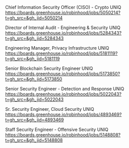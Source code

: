 Chief Information Security Officer (CISO) - Crypto UNIQ https://boards.greenhouse.io/robinhood/jobs/5050214?t=gh_src=&gh_jid=5050214

Director of Internal Audit - Engineering & Security UNIQ https://boards.greenhouse.io/robinhood/jobs/5284343?t=gh_src=&gh_jid=5284343

Engineering Manager, Privacy Infrastructure UNIQ https://boards.greenhouse.io/robinhood/jobs/5181119?t=gh_src=&gh_jid=5181119

Senior Blockchain Security Engineer UNIQ https://boards.greenhouse.io/robinhood/jobs/5173850?t=gh_src=&gh_jid=5173850

Senior Security Engineer - Detection and Response UNIQ https://boards.greenhouse.io/robinhood/jobs/5022043?t=gh_src=&gh_jid=5022043

Sr. Security Engineer, Cloud Security UNIQ https://boards.greenhouse.io/robinhood/jobs/4893469?t=gh_src=&gh_jid=4893469

Staff Security Engineer - Offensive Security UNIQ https://boards.greenhouse.io/robinhood/jobs/5148808?t=gh_src=&gh_jid=5148808


